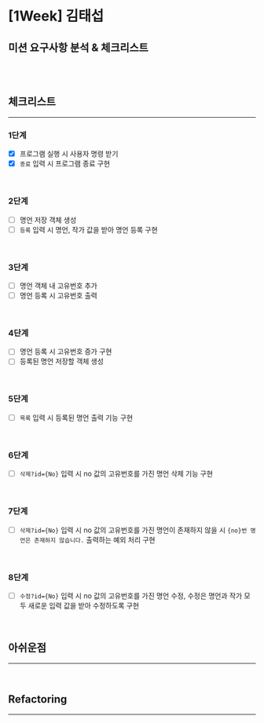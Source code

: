 # [1Week] 김태섭
## 미션 요구사항 분석 & 체크리스트

<br><br>

## 체크리스트

-----------------------------

### 1단계
- [X] 프로그램 실행 시 사용자 명령 받기
- [X] `종료` 입력 시 프로그램 종료 구현

<br>

### 2단계
- [ ] 명언 저장 객체 생성
- [ ] `등록` 입력 시 명언, 작가 값을 받아 명언 등록 구현

<br>

### 3단계
- [ ] 명언 객체 내 고유번호 추가
- [ ] 명언 등록 시 고유번호 출력

<br>

### 4단계
- [ ] 명언 등록 시 고유번호 증가 구현
- [ ] 등록된 명언 저장할 객체 생성

<br>

### 5단계
- [ ] `목록` 입력 시 등록된 명언 출력 기능 구현

<br>

### 6단계
- [ ] `삭제?id={No}` 입력 시 no 값의 고유번호를 가진 명언 삭제 기능 구현

<br>

### 7단계
- [ ] `삭제?id={No}` 입력 시 no 값의 고유번호를 가진 명언이 존재하지 않을 시 `{no}번 명언은 존재하지 않습니다.` 출력하는 예외 처리 구현

<br>

### 8단계
- [ ] `수정?id={No}` 입력 시 no 값의 고유번호를 가진 명언 수정, 수정은 명언과 작가 모두 새로운 입력 값을 받아 수정하도록 구현

<br>

## 아쉬운점

-----------------------------

<br>

## Refactoring

-----------------------------





<br>